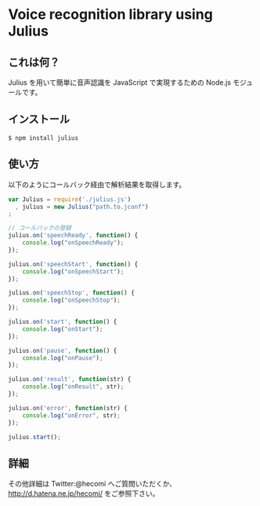 Voice recognition library using Julius
=============

これは何？
--------------
Julius を用いて簡単に音声認識を JavaScript で実現するための Node.js モジュールです。

インストール
--------------
	$ npm install julius

使い方
--------------
以下のようにコールバック経由で解析結果を取得します。

```javascript
var Julius = require('./julius.js')
  , julius = new Julius("path.to.jconf")
;

// コールバックの登録
julius.on('speechReady', function() {
	console.log("onSpeechReady");
});

julius.on('speechStart', function() {
	console.log("onSpeechStart");
});

julius.on('speechStop', function() {
	console.log("onSpeechStop");
});

julius.on('start', function() {
	console.log("onStart");
});

julius.on('pause', function() {
	console.log("onPause");
});

julius.on('result', function(str) {
	console.log("onResult", str);
});

julius.on('error', function(str) {
	console.log("onError", str);
});

julius.start();
```

詳細
--------------
その他詳細は Twitter:@hecomi へご質問いただくか、http://d.hatena.ne.jp/hecomi/ をご参照下さい。

